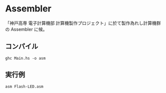 Assembler
====
「神戸高専 電子計算機部 計算機製作プロジェクト」に於て製作為れし計算機群の Assembler に候。

## コンパイル
`ghc Main.hs -o asm`

## 実行例
`asm Flash-LED.asm`
